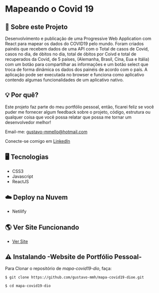 # Mapeando o Covid 19


## 📌 Sobre este Projeto

Desenvolvimento e publicação de uma Progressive Web Application com React para mapear os dados do COVID19 pelo mundo. Foram criados painéis que recebem dados de uma API com o Total de casos de Covid, casos no dia, de óbitos no dia, total de óbitos por Coivd e total de recuperados da Covid, de 5 países, (Alemanha, Brasil, Cina, Eua e Itália) com um botão para compartilhar as informações e um botão select que troca de forma dinâmica os dados dos painéis de acordo com o país.
A aplicação pode ser executada no browser e funciona como aplicativo contendo algumas funcionalidades de um aplicativo nativo.

## 💡 Por quê?

Este projeto faz parte do meu portfólio pessoal, então, ficarei feliz se você puder me fornecer algum feedback sobre o projeto, código, estrutura ou qualquer coisa que você possa relatar que possa me tornar um desenvolvedor melhor!

Email-me: gustavo-mmello@hotmail.com

Conecte-se comigo em [LinkedIn](https://www.linkedin.com/in/gustavo-m-mello/)

## 🖥️ Tecnologias

- CSS3
- Javascript
- ReactJS


## ☁️ Deploy na Nuvem

- Netilify

## 🌎 Ver Site Funcionando

-  [Ver Site](https://map-covid-19.netlify.app/)

## ⚠️ Instalando -Website de Portfólio Pessoal-

Para Clonar o repositório de *mapa-covid19-dio*, faça:

```
$ git clone https://github.com/gustavo-mmh/mapa-covid19-dioe.git

$ cd mapa-covid19-dio

```
